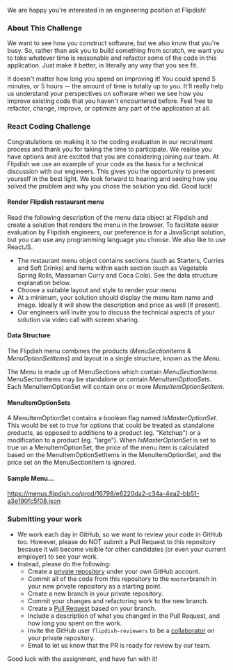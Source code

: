 We are happy you're interested in an engineering position at Flipdish!

### About This Challenge
We want to see how you construct software, but we also know that you're busy. So, rather than ask you to build something from scratch, we want you to take whatever time is reasonable and refactor some of the code in this application. Just make it better, in literally any way that you see fit.

It doesn't matter how long you spend on improving it! You could spend 5 minutes, or 5 hours -- the amount of time is totally up to you. It'll really help us understand your perspectives on software when we see how you improve existing code that you haven't encountered before. Feel free to refactor, change, improve, or optimize any part of the application at all.

### React Coding Challenge

Congratulations on making it to the coding evaluation in our recruitment
process and thank you for taking the time to participate. We realise you have
options and are excited that you are considering joining our team. At Flipdish
we use an example of your code as the basis for a technical discussion with
our engineers. This gives you the opportunity to present yourself in the best
light. We look forward to hearing and seeing how you solved the problem and
why you chose the solution you did.
Good luck!

#### Render Flipdish restaurant menu

Read the following description of the menu data object at Flipdish and create
a solution that renders the menu in the browser. To facilitate easier evaluation
by Flipdish engineers, our preference is for a JavaScript solution, but you can
use any programming language you choose. We also like to use ReactJS.

- The restaurant menu object contains sections (such as Starters, Curries
and Soft Drinks) and items within each section (such as Vegetable Spring
Rolls, Massaman Curry and Coca Cola). See the data structure explanation
below.
 - Choose a suitable layout and style to render your menu
 - At a minimum, your solution should display the menu item name and image.
Ideally it will show the description and price as well (if present).
 - Our engineers will invite you to discuss the technical aspects of your
solution via video call with screen sharing.

#### Data Structure

The Flipdish menu combines the products
(<em>MenuSectionItems</em> & <em>MenuOptionSetItems</em>) and layout in a single structure,
known as the <em>Menu</em>.

The Menu is made up of MenuSections which contain <em>MenuSectionItems</em>.
MenuSectionItems may be standalone or contain <em>MenuItemOptionSets</em>. Each
MenuItemOptionSet will contain one or more <em>MenuItemOptionSetItem</em>.

#### MenuItemOptionSets

A MenuItemOptionSet contains a boolean flag named <em>IsMasterOptionSet</em>. This
would be set to <em>true</em> for options that could be treated as standalone
products, as opposed to additions to a product (eg. "Ketchup") or a
modification to a product (eg. "large").
When <em>IsMasterOptionSet</em> is set to true on a MenuItemOptionSet, the price of the
menu item is calculated based on the MenuItemOptionSetItems in the
MenuItemOptionSet, and the price set on the MenuSectionItem is ignored.

#### Sample Menu...
https://menus.flipdish.co/prod/16798/e6220da2-c34a-4ea2-bb51-a3e190fc5f08.json


### Submitting your work
* We work each day in GitHub, so we want to review your code in GitHub too. However, please do NOT submit a Pull Request to this repository because it will become visible for other candidates (or even your current employer) to see your work.
* Instead, please do the following:
  - Create a [private repository](https://docs.github.com/en/free-pro-team@latest/github/creating-cloning-and-archiving-repositories/about-repository-visibility) under your own GitHub account.
  - Commit all of the code from this repository to the `master`branch in your new private repository as a starting point.
  - Create a new branch in your private repository.
  - Commit your changes and refactoring work to the new branch.
  - Create a [Pull Request](https://docs.github.com/en/free-pro-team@latest/github/collaborating-with-issues-and-pull-requests/about-pull-requests) based on your branch.
  - Include a description of what you changed in the Pull Request, and how long you spent on the work.
  - Invite the GitHub user `flipdish-reviewers` to be a [collaborator](https://docs.github.com/en/free-pro-team@latest/github/setting-up-and-managing-your-github-user-account/inviting-collaborators-to-a-personal-repository) on your private repository.
  - Email to let us know that the PR is ready for review by our team.

Good luck with the assignment, and have fun with it!
